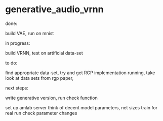 # generative_audio_vrnn
done:

build VAE, run on mnist

in progress:

build VRNN, test on artificial data-set

to do:

find appropriate data-set,
try and get RGP implementation running,
take look at data sets from rgp paper,

next steps:

write generative version,
run check function

set up amlab server
think of decent model parameters, net sizes
train for real
run check
parameter changes